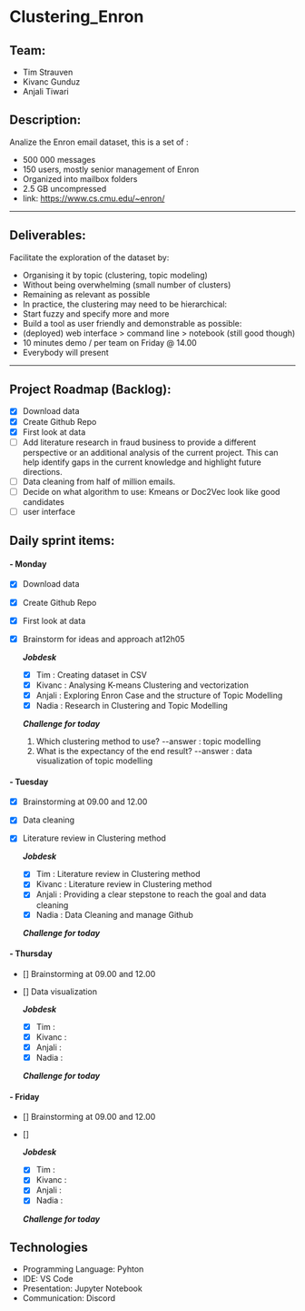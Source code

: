 # Clustering_Enron


## Team:
- Tim Strauven
- Kivanc Gunduz
- Anjali Tiwari

## Description:

Analize the Enron email dataset, this is a set of :
- 500 000 messages
- 150 users, mostly senior management of Enron
- Organized into mailbox folders
- 2.5 GB uncompressed
- link: https://www.cs.cmu.edu/~enron/
---
## Deliverables:

 Facilitate the exploration of the dataset by:
-  Organising it by topic (clustering, topic modeling)
- Without being overwhelming (small number of clusters)
- Remaining as relevant as possible
- In practice, the clustering may need to be hierarchical:
- Start fuzzy and specify more and more
- Build a tool as user friendly and demonstrable as possible:
- (deployed) web interface > command line > notebook (still good though)
- 10 minutes demo / per team on Friday @ 14.00
- Everybody will present
---

## Project Roadmap (Backlog):

- [X] Download data
- [X] Create Github Repo
- [X] First look at data
- [ ] Add literature research in fraud business to provide a different perspective or an additional analysis of the current project. This can help identify gaps in the current knowledge and highlight future directions. 
- [ ] Data cleaning from half of million emails. 
- [ ] Decide on what algorithm to use: Kmeans or Doc2Vec look like good candidates
- [ ] user interface

## Daily sprint items:

#### - Monday
- [X] Download data
- [X] Create Github Repo
- [X] First look at data
- [X] Brainstorm for ideas and approach at12h05

    ***Jobdesk***
    - [X] Tim : Creating dataset in CSV 
    - [X] Kivanc : Analysing K-means Clustering and vectorization
    - [X] Anjali : Exploring Enron Case and the structure of Topic Modelling 
    - [X] Nadia : Research in Clustering and Topic Modelling
   
    ***Challenge for today***
    1. Which clustering method to use? --answer : topic modelling
    2. What is the expectancy of the end result? --answer :  data visualization of topic modelling
   
#### - Tuesday
- [X] Brainstorming at 09.00 and 12.00
- [X] Data cleaning
- [X] Literature review in Clustering method


    ***Jobdesk***
    - [X] Tim : Literature review in Clustering method
    - [X] Kivanc : Literature review in Clustering method
    - [X] Anjali : Providing a clear stepstone to reach the goal and data cleaning
    - [X] Nadia : Data Cleaning and manage Github
   
    ***Challenge for today***
    

#### - Thursday
- [] Brainstorming at 09.00 and 12.00
- [] Data visualization

    ***Jobdesk***
    - [X] Tim : 
    - [X] Kivanc : 
    - [X] Anjali : 
    - [X] Nadia : 
   
    ***Challenge for today***
    
    
#### - Friday
- [] Brainstorming at 09.00 and 12.00
- [] 

    ***Jobdesk***
    - [X] Tim : 
    - [X] Kivanc : 
    - [X] Anjali : 
    - [X] Nadia : 
   
    ***Challenge for today***
    
    
## Technologies

- Programming Language: Pyhton
- IDE: VS Code
- Presentation: Jupyter Notebook
- Communication: Discord
